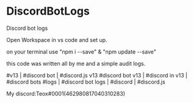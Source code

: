 # DiscordBotLogs
Discord bot logs


Open Workspace in vs code and set up.

on your terminal use "npm i --save" & "npm update --save"

this code was written all by me and a simple audit logs.

#v13 | #discord bot | #discord.js v13
#discord bot v13 | #discord in v13 | #discord bots
#logs | #discord bot logs | #discord | #discord.js

My discord:Teox#0001(462980817040310283)
